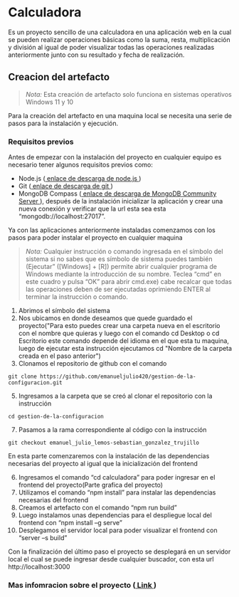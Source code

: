 # Calculadora
Es un proyecto sencillo de una calculadora en una aplicación web en la cual se pueden realizar operaciones básicas como la suma, resta, multiplicación y división al igual de poder visualizar todas las operaciones realizadas anteriormente junto con su resultado y fecha de realización.

## Creacion del artefacto

>*Nota:* Esta creación de artefacto solo funciona en sistemas operativos Windows 11 y 10

Para la creación del artefacto en una maquina local se necesita una serie de pasos para la instalación y ejecución.

### Requisitos previos

Antes de empezar con la instalación del proyecto en cualquier equipo es necesario tener algunos requisitos previos como:
-	Node.js ([ enlace de descarga de node.js ](https://nodejs.org/en/download))
-	Git ([ enlace de descarga de git ](https://git-scm.com/downloads))
-	MongoDB Compass ([ enlace de descarga de MongoDB Community Server ](https://www.mongodb.com/try/download/community)), después de la instalación inicializar la aplicación y crear una nueva conexión y verificar que la url esta sea esta “mongodb://localhost:27017”.

Ya con las aplicaciones anteriormente instaladas comenzamos con los pasos para poder instalar el proyecto en cualquier maquina

>*Nota:* Cualquier instrucción o comando ingresada en el símbolo del sistema si no sabes que es símbolo de sistema puedes también (Ejecutar” ([Windows] + [R]) permite abrir cualquier programa de Windows mediante la introducción de su nombre. Teclea “cmd” en este cuadro y pulsa “OK” para abrir cmd.exe) cabe recalcar que todas las operaciones deben de ser ejecutadas oprimiendo ENTER al terminar la instrucción o comando. 

1.	Abrimos el símbolo del sistema
2.	Nos ubicamos en donde deseamos que quede guardado el proyecto("Para esto puedes crear una carpeta nueva en el escritorio con el nombre que quieras y luego con el comando cd Desktop o cd Escritorio este comando depende del idioma en el que esta tu maquina, luego de ejecutar esta instrucción ejecutamos cd "Nombre de la carpeta creada en el paso anterior")
3.	Clonamos el repositorio de github con el comando
   ~~~
git clone https://github.com/emanueljulio420/gestion-de-la-configuracion.git
~~~
5.	Ingresamos a la carpeta que se creó al clonar el repositorio con la instrucción
   ~~~
cd gestion-de-la-configuracion
~~~
7.	Pasamos a la rama correspondiente al código con la instrucción
   ~~~
git checkout emanuel_julio_lemos-sebastian_gonzalez_trujillo
~~~

En esta parte comenzaremos con la instalación de las dependencias necesarias del proyecto al igual que la inicialización del frontend

6.	Ingresamos el comando “cd calculadora” para poder ingresar en el frontend del proyecto(Parte grafica del proyecto)
7.	Utilizamos el comando “npm install” para instalar las dependencias necesarias del frontend
8. Creamos el artefacto con el comando “npm run build”
9. Luego instalamos unas dependencias para el despliegue local del frontend con “npm install –g serve”
10. Desplegamos el servidor local para poder visualizar el frontend con “server –s build”


Con la finalización del último paso el proyecto se desplegará en un servidor local el cual se puede ingresar desde cualquier buscador, con esta url http://localhost:3000

### Mas infomracion sobre el proyecto ([ Link ](https://github.com/emanueljulio420/gestion-de-la-configuracion/wiki/Calculadora))
